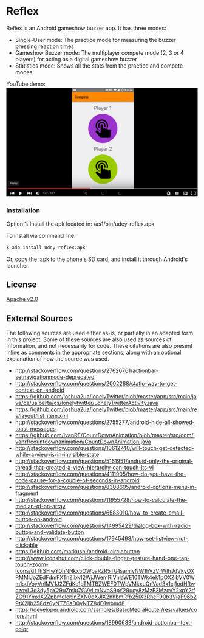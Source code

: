 # Reflex

Reflex is an Android gameshow buzzer app. It has three modes:

  - Single-User mode: The practice mode for measuring the buzzer pressing reaction times
  - Gameshow Buzzer mode: The multiplayer compete mode (2, 3 or 4 players) for acting as a digital gameshow buzzer
  - Statistics mode: Shows all the stats from the practice and compete modes

YouTube demo: [![ScreenShot](https://raw.githubusercontent.com/udeyrishi/reflex-android/master/as1/doc/ScreenShot.png)](https://youtu.be/BMlCpjXeo6A)

### Installation

Option 1: Install the apk located in: /as1/bin/udey-reflex.apk

To install via command line:
```sh
$ adb install udey-reflex.apk
```

Or, copy the .apk to the phone's SD card, and install it through Android's launcher.

License
----

[Apache v2.0](https://github.com/udeyrishi/reflex-android/blob/master/LICENSE)

External Sources
----
The following sources are used either as-is, or partially in an adapted form in
this project. Some of these sources are also used as sources of information, and
not necessarily for code. These citations are also present inline as comments in the
appropriate sections, along with an optional explanation of how the source was used.

  - http://stackoverflow.com/questions/27626761/actionbar-setnavigationmode-deprecated
  - http://stackoverflow.com/questions/2002288/static-way-to-get-context-on-android
  - https://github.com/joshua2ua/lonelyTwitter/blob/master/app/src/main/java/ca/ualberta/cs/lonelytwitter/LonelyTwitterActivity.java
  - https://github.com/joshua2ua/lonelyTwitter/blob/master/app/src/main/res/layout/list_item.xml
  - http://stackoverflow.com/questions/2755277/android-hide-all-showed-toast-messages
  - https://github.com/IvanRF/CountDownAnimation/blob/master/src/com/ivanrf/countdownanimation/CountDownAnimation.java
  - http://stackoverflow.com/questions/10612740/will-touch-get-detected-while-a-view-is-in-invisible-state
  - http://stackoverflow.com/questions/5161951/android-only-the-original-thread-that-created-a-view-hierarchy-can-touch-its-vi
  - http://stackoverflow.com/questions/4111905/how-do-you-have-the-code-pause-for-a-couple-of-seconds-in-android
  - http://stackoverflow.com/questions/8308695/android-options-menu-in-fragment
  - http://stackoverflow.com/questions/11955728/how-to-calculate-the-median-of-an-array
  - http://stackoverflow.com/questions/6583010/how-to-create-email-button-on-android
  - http://stackoverflow.com/questions/14995429/dialog-box-with-radio-button-and-validate-button
  - http://stackoverflow.com/questions/17945498/how-set-listview-not-clickable
  - https://github.com/markushi/android-circlebutton
  - http://www.iconshut.com/click-double-finger-gesture-hand-one-tap-touch-zoom-icons/dT1hSFIwY0hNNkx5OWpaRzR5TG1samIyNW1hVzVrWlhJdVkyOXRMMlJoZEdFdmFXTnZibk12WjJWemRIVnlaWE10TWk4ek1pOXZibVV0Wm1sdVoyVnlMV1J2ZFdKc1pTMTBZWEF0TWpVMkxuQnVad3x1cj1odHRwczovL3d3dy5pY29uZmluZGVyLmNvbS9pY29ucy8zMzE2MzcvY2xpY2tfZG91YmxlX2Zpbmdlcl9nZXN0dXJlX2hhbmRfb25lX3RhcF90b3VjaF96b29tX2ljb258dz0yNTZ8aD0yNTZ8dD1wbmd8
  - https://developer.android.com/samples/BasicMediaRouter/res/values/colors.html
  - http://stackoverflow.com/questions/18990633/android-actionbar-text-color
